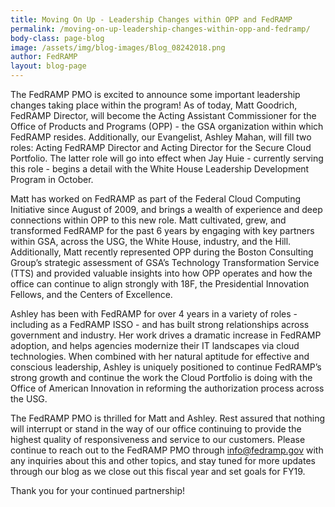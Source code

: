 ```yaml
---
title: Moving On Up - Leadership Changes within OPP and FedRAMP 
permalink: /moving-on-up-leadership-changes-within-opp-and-fedramp/ 
body-class: page-blog
image: /assets/img/blog-images/Blog_08242018.png
author: FedRAMP
layout: blog-page
---
```

The FedRAMP PMO is excited to announce some important leadership changes taking place within the program! As of today, Matt Goodrich, FedRAMP Director, will become the Acting Assistant Commissioner for the Office of Products and Programs (OPP) - the GSA organization within which FedRAMP resides. Additionally, our Evangelist, Ashley Mahan, will fill two roles: Acting FedRAMP Director and Acting Director for the Secure Cloud Portfolio. The latter role will go into effect when Jay Huie - currently serving this role - begins a detail with the White House Leadership Development Program in October.

Matt has worked on FedRAMP as part of the Federal Cloud Computing Initiative since August of 2009, and brings a wealth of experience and deep connections within OPP to this new role. Matt cultivated, grew, and transformed FedRAMP for the past 6 years by engaging with key partners within GSA, across the USG, the White House, industry, and the Hill. Additionally, Matt recently represented OPP during the Boston Consulting Group’s strategic assessment of GSA’s Technology Transformation Service (TTS) and provided valuable insights into how OPP operates and how the office can continue to align strongly with 18F, the Presidential Innovation Fellows, and the Centers of Excellence.

Ashley has been with FedRAMP for over 4 years in a variety of roles - including as a FedRAMP ISSO - and has built strong relationships across government and industry. Her work drives a dramatic increase in FedRAMP adoption, and helps agencies modernize their IT landscapes via cloud technologies. When combined with her natural aptitude for effective and conscious leadership, Ashley is uniquely positioned to continue FedRAMP’s strong growth and continue the work the Cloud Portfolio is doing with the Office of American Innovation in reforming the authorization process across the USG.

The FedRAMP PMO is thrilled for Matt and Ashley. Rest assured that nothing will interrupt or stand in the way of our office continuing to provide the highest quality of responsiveness and service to our customers. Please continue to reach out to the FedRAMP PMO through info@fedramp.gov with any inquiries about this and other topics, and stay tuned for more updates through our blog as we close out this fiscal year and set goals for FY19. 

Thank you for your continued partnership!
